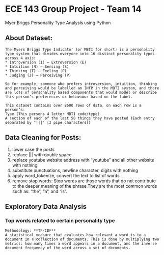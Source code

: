 # ECE 143 Group Project - Team 14
Myer Briggs Personality Type Analysis using Python

## About Dataset: 

    The Myers Briggs Type Indicator (or MBTI for short) is a personality type system that divides everyone into 16 distinct personality types across 4 axis:
    * Introversion (I) – Extroversion (E)
    * Intuition (N) – Sensing (S)
    * Thinking (T) – Feeling (F)
    * Judging (J) – Perceiving (P)

    So for example, someone who prefers introversion, intuition, thinking and perceiving would be labelled an INTP in the MBTI system, and there are lots of personality based components that would model or describe this person’s preferences or behaviour based on the label.
 
    This dataset contains over 8600 rows of data, on each row is a person’s:
    Type (This persons 4 letter MBTI code/type)
    A section of each of the last 50 things they have posted (Each entry separated by "|||" (3 pipe characters))


## Data Cleaning for Posts:

1. lower case the posts
1. replace ||| with double space
3. replace youtube website address with “youtube” and all other website with nothing
4. substitute punctuations, newline character, digits with nothing
5. apply word_tokenize, convert the text to list of words
6. remove stop words: Stop words are those words that do not contribute to the deeper meaning of the phrase.They are the most common words such as: “the“, “a“, and “is“.

## Exploratory Data Analysis

### Top words related to certain personality type
    Methodology: **TF-IDF**
    A statistical measure that evaluates how relevant a word is to a document in a collection of documents. This is done by multiplying two metrics: how many times a word appears in a document, and the inverse document frequency of the word across a set of documents.
